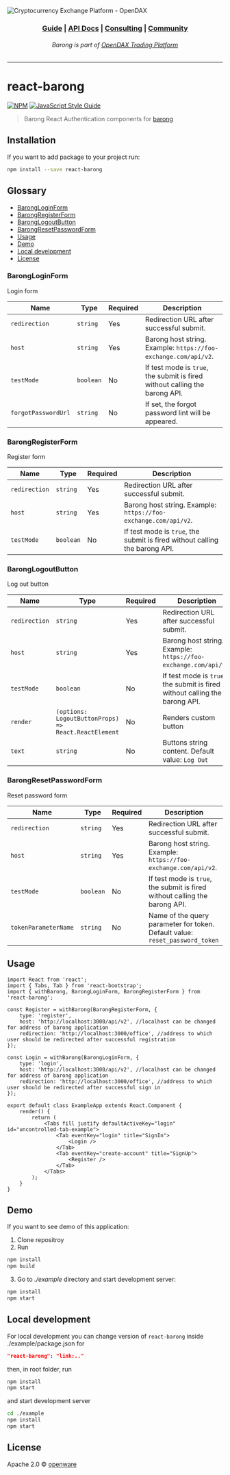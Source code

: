 ![Cryptocurrency Exchange Platform - OpenDAX](https://github.com/openware/meta/raw/main/images/github_opendax.png)

<h3 align="center">
<a href="https://www.openware.com/sdk">Guide</a> <span>&vert;</span>
<a href="https://www.openware.com/sdk/api.html">API Docs</a> <span>&vert;</span>
<a href="https://www.openware.com/">Consulting</a> <span>&vert;</span>
<a href="https://t.me/peatio">Community</a>
</h3>
<h6 align="center">Barong is part of <a href="https://github.com/openware/opendax">OpenDAX Trading Platform</a></h6>

---

# react-barong

[![NPM](https://img.shields.io/npm/v/react-barong.svg)](https://www.npmjs.com/package/react-barong) [![JavaScript Style Guide](https://img.shields.io/badge/code_style-standard-brightgreen.svg)](https://standardjs.com)

> Barong React Authentication components for [barong](https://github.com/openware/barong)

## Installation

If you want to add package to your project run:

```bash
npm install --save react-barong
```

## Glossary

-   [BarongLoginForm](#BarongLoginForm)
-   [BarongRegisterForm](#BarongRegisterForm)
-   [BarongLogoutButton](#BarongLogoutButton)
-   [BarongResetPasswordForm](#BarongResetPasswordForm)
-   [Usage](#Usage)
-   [Demo](#Demo)
-   [Local development](#Local-development)
-   [License](#License)

### BarongLoginForm

Login form

| Name                | Type      | Required | Description                                                                 |
| ------------------- | --------- | -------- | --------------------------------------------------------------------------- |
| `redirection`       | `string`  | Yes      | Redirection URL after successful submit.                                    |
| `host`              | `string`  | Yes      | Barong host string. Example: `https://foo-exchange.com/api/v2`.             |
| `testMode`          | `boolean` | No       | If test mode is `true`, the submit is fired without calling the barong API. |
| `forgotPasswordUrl` | `string`  | No       | If set, the forgot password lint will be appeared.                          |

### BarongRegisterForm

Register form

| Name          | Type      | Required | Description                                                                 |
| ------------- | --------- | -------- | --------------------------------------------------------------------------- |
| `redirection` | `string`  | Yes      | Redirection URL after successful submit.                                    |
| `host`        | `string`  | Yes      | Barong host string. Example: `https://foo-exchange.com/api/v2`.             |
| `testMode`    | `boolean` | No       | If test mode is `true`, the submit is fired without calling the barong API. |

### BarongLogoutButton

Log out button

| Name          | Type                                                 | Required | Description                                                                 |
| ------------- | ---------------------------------------------------- | -------- | --------------------------------------------------------------------------- |
| `redirection` | `string`                                             | Yes      | Redirection URL after successful submit.                                    |
| `host`        | `string`                                             | Yes      | Barong host string. Example: `https://foo-exchange.com/api/v2`.             |
| `testMode`    | `boolean`                                            | No       | If test mode is `true`, the submit is fired without calling the barong API. |
| `render`      | `(options: LogoutButtonProps) => React.ReactElement` | No       | Renders custom button                                                       |
| `text`        | `string`                                             | No       | Buttons string content. Default value: `Log Out`                            |

### BarongResetPasswordForm

Reset password form

| Name                 | Type      | Required | Description                                                                  |
| -------------------- | --------- | -------- | ---------------------------------------------------------------------------- |
| `redirection`        | `string`  | Yes      | Redirection URL after successful submit.                                     |
| `host`               | `string`  | Yes      | Barong host string. Example: `https://foo-exchange.com/api/v2`.              |
| `testMode`           | `boolean` | No       | If test mode is `true`, the submit is fired without calling the barong API.  |
| `tokenParameterName` | `string`  | No       | Name of the query parameter for token. Default value: `reset_password_token` |


## Usage

```tsx
import React from 'react';
import { Tabs, Tab } from 'react-bootstrap';
import { withBarong, BarongLoginForm, BarongRegisterForm } from 'react-barong';

const Register = withBarong(BarongRegisterForm, {
    type: 'register',
    host: 'http://localhost:3000/api/v2', //localhost can be changed for address of barong application
    redirection: 'http://localhost:3000/office', //address to which user should be redirected after successful registration
});

const Login = withBarong(BarongLoginForm, {
    type: 'login',
    host: 'http://localhost:3000/api/v2', //localhost can be changed for address of barong application
    redirection: 'http://localhost:3000/office', //address to which user should be redirected after successful sign in
});

export default class ExampleApp extends React.Component {
    render() {
        return (
            <Tabs fill justify defaultActiveKey="login" id="uncontrolled-tab-example">
                <Tab eventKey="login" title="SignIn">
                    <Login />
                </Tab>
                <Tab eventKey="create-account" title="SignUp">
                    <Register />
                </Tab>
            </Tabs>
        );
    }
}
```

## Demo

If you want to see demo of this application:

1. Clone repositroy
2. Run

```bash
npm install
npm build
```

3. Go to _./example_ directory and start development server:

```bash
npm install
npm start
```

## Local development

For local development you can change version of `react-barong` inside ./example/package.json for

```json
"react-barong": "link:.."
```

then, in root folder, run

```bash
npm install
npm start
```

and start development server

```bash
cd ./example
npm install
npm start
```

## License

Apache 2.0 © [openware](https://github.com/openware)
